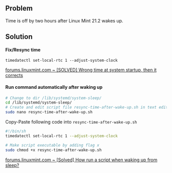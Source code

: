 ## Problem

Time is off by two hours after Linux Mint 21.2 wakes up.

## Solution

#### Fix/Resync time

    timedatectl set-local-rtc 1 --adjust-system-clock
    
[forums.linuxmint.com ~ [SOLVED] Wrong time at system startup, then it corrects](https://forums.linuxmint.com/viewtopic.php?t=313030)

#### Run command automatically after waking up

```sh
# Change to dir /lib/systemd/system-sleep/
cd /lib/systemd/system-sleep/
# Create and edit script file resync-time-after-wake-up.sh in text editor nano
sudo nano resync-time-after-wake-up.sh
```

Copy-Paste following code into `resync-time-after-wake-up.sh`

```sh
#!/bin/sh
timedatectl set-local-rtc 1 --adjust-system-clock
```

```sh
# Make script executable by adding flag x
sudo chmod +x resync-time-after-wake-up.sh
```

[forums.linuxmint.com ~ [Solved] How run a script when waking up from sleep?](https://forums.linuxmint.com/viewtopic.php?p=1526566#p1526566)
